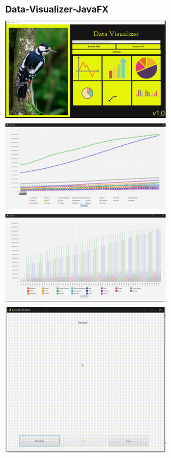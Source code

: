 # Data-Visualizer-JavaFX
![alt text](/img/1.gif "Logo Title Text 1")

![alt text](/img/1.JPG)

![alt text](/img/2.JPG)

![alt text](/img/2.gif "Logo Title Text 1")
